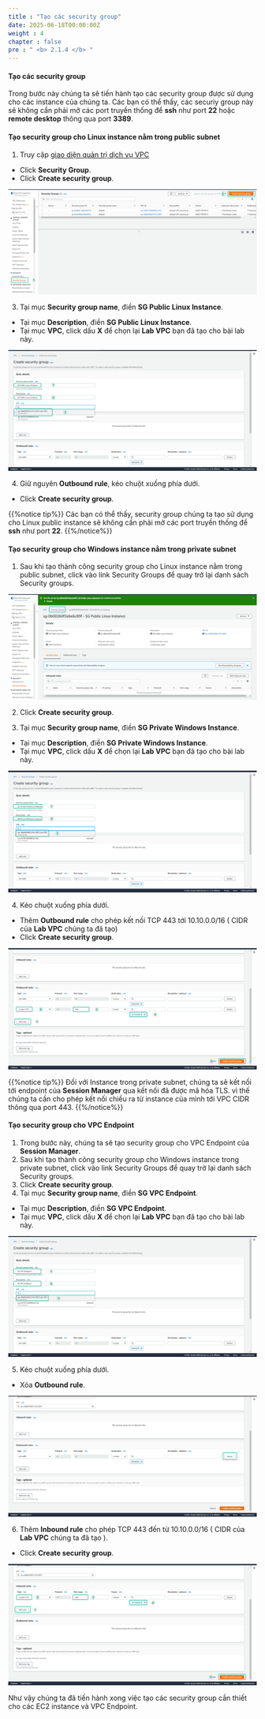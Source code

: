 ```yaml
---
title : "Tạo các security group"
date: 2025-06-18T00:00:00Z 
weight : 4
chapter : false
pre : " <b> 2.1.4 </b> "
---
```


#### Tạo các security group

Trong bước này chúng ta sẽ tiến hành tạo các security group được sử dụng cho các instance của chúng ta. Các bạn có thể thấy, các securiy group này sẽ không cần phải mở các port truyền thống để **ssh** như port **22** hoặc **remote desktop** thông qua port **3389**.

#### Tạo security group cho Linux instance nằm trong public subnet 

1. Truy cập [giao diện quản trị dịch vụ VPC](https://console.aws.amazon.com/vpc)
  + Click **Security Group**.  
  + Click **Create security group**.

![SG](/images/2.prerequisite/019-createsg.png)

3. Tại mục **Security group name**, điền **SG Public Linux Instance**. 
  + Tại mục **Description**, điền **SG Public Linux Instance**.
  + Tại mục **VPC**, click dấu **X** để chọn lại **Lab VPC** bạn đã tạo cho bài lab này.

![SG](/images/2.prerequisite/020-createsg.png)

4. Giữ nguyên **Outbound rule**, kéo chuột xuống phía dưới.
  + Click **Create security group**.

{{%notice tip%}}
Các bạn có thể thấy, security group chúng ta tạo sử dụng cho Linux public instance sẽ không cần phải mở các port truyền thống để **ssh** như port **22**.
{{%/notice%}}


#### Tạo security group cho Windows instance nằm trong private subnet 

1. Sau khi tạo thành công security group cho Linux instance nằm trong public subnet, click vào link Security Groups để quay trở lại danh sách Security groups.

![SG](/images/2.prerequisite/021-createsg.png)

2. Click **Create security group**.

3. Tại mục **Security group name**, điền **SG Private Windows Instance**. 
  + Tại mục **Description**, điền **SG Private Windows Instance**.
  + Tại mục **VPC**, click dấu **X** để chọn lại **Lab VPC** bạn đã tạo cho bài lab này.

![SG](/images/2.prerequisite/022-createsg.png)

4. Kéo chuột xuống phía dưới.
  + Thêm **Outbound rule** cho phép kết nối TCP 443 tới 10.10.0.0/16 ( CIDR của **Lab VPC** chúng ta đã tạo)
  + Click **Create security group**.

![SG](/images/2.prerequisite/023-createsg.png)

{{%notice tip%}}
Đối với Instance trong private subnet, chúng ta sẽ kết nối tới endpoint của **Session Manager** qua kết nối đã được mã hóa TLS. vì thế chúng ta cần cho phép kết nối chiều ra từ instance của mình tới VPC CIDR thông qua port 443.
{{%/notice%}}


#### Tạo security group cho VPC Endpoint

1. Trong bước này, chúng ta sẽ tạo security group cho VPC Endpoint của **Session Manager**.
2. Sau khi tạo thành công security group cho Windows instance trong private subnet, click vào link Security Groups để quay trở lại danh sách Security groups.
3. Click **Create security group**.
4.  Tại mục **Security group name**, điền **SG VPC Endpoint**. 
  + Tại mục **Description**, điền **SG VPC Endpoint**.
  + Tại mục **VPC**, click dấu **X** để chọn lại **Lab VPC** bạn đã tạo cho bài lab này.

![SG](/images/2.prerequisite/024-createsg.png)

5. Kéo chuột xuống phía dưới.
  + Xóa **Outbound rule**.
  
![SG](/images/2.prerequisite/025-createsg.png)

6. Thêm **Inbound rule** cho phép TCP 443 đến từ 10.10.0.0/16 ( CIDR của **Lab VPC** chúng ta đã tạo ).
  + Click **Create security group**.

![SG](/images/2.prerequisite/026-createsg.png)

Như vậy chúng ta đã tiến hành xong việc tạo các security group cần thiết cho các EC2 instance và VPC Endpoint.
